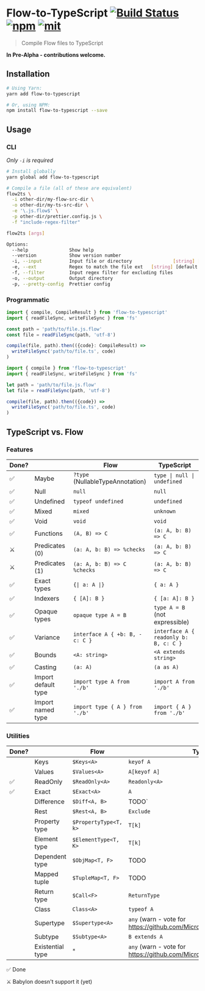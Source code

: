 # Flow-to-TypeScript [![Build Status][build]](https://circleci.com/gh/bcherny/flow-to-typescript) [![npm]](https://www.npmjs.com/package/flow-to-typescript) [![mit]](https://opensource.org/licenses/MIT)

[build]: https://img.shields.io/circleci/project/bcherny/flow-to-typescript.svg?branch=master&style=flat-square
[npm]: https://img.shields.io/npm/v/flow-to-typescript.svg?style=flat-square
[mit]: https://img.shields.io/npm/l/flow-to-typescript.svg?style=flat-square

> Compile Flow files to TypeScript

**In Pre-Alpha - contributions welcome.**

## Installation

```sh
# Using Yarn:
yarn add flow-to-typescript

# Or, using NPM:
npm install flow-to-typescript --save
```

## Usage

### CLI

*Only `-i` is required*

```sh
# Install globally
yarn global add flow-to-typescript

# Compile a file (all of these are equivalent)
flow2ts \
  -i other-dir/my-flow-src-dir \
  -o other-dir/my-ts-src-dir \
  -e '\.js.flow$' \
  -p other-dir/prettier.config.js \
  -f "include-regex-filter"

flow2ts [args]

Options:
  --help               Show help                                       [boolean]
  --version            Show version number                             [boolean]
  -i, --input          Input file or directory               [string] [required]
  -e, --ext            Regex to match the file ext   [string] [default: "\.js$"]
  -f, --filter         Input regex filter for excluding files           [string]
  -o, --output         Output directory                                 [string]
  -p, --pretty-config  Prettier config                                  [string]


```

### Programmatic

```typescript
import { compile, CompileResult } from 'flow-to-typescript'
import { readFileSync, writeFileSync } from 'fs'

const path = 'path/to/file.js.flow'
const file = readFileSync(path, 'utf-8')

compile(file, path).then(({code}: CompileResult) =>
  writeFileSync('path/to/file.ts', code)
)
```

```js
import { compile } from 'flow-to-typescript'
import { readFileSync, writeFileSync } from 'fs'

let path = 'path/to/file.js.flow'
let file = readFileSync(path, 'utf-8')

compile(file, path).then(({code}) =>
  writeFileSync('path/to/file.ts', code)
)
```

## TypeScript vs. Flow

### Features

| Done? |             | Flow                                    | TypeScript |
|-------|-------------|-----------------------------------------|------------|
|   ✅  | Maybe       | `?type` (NullableTypeAnnotation)        | `type \| null \| undefined` |
|   ✅  | Null        | `null`                                  | `null` |
|   ✅  | Undefined   | `typeof undefined`                      | `undefined` |
|   ✅  | Mixed       | `mixed`                                 | `unknown` |
|   ✅  | Void        | `void`                                  | `void` |
|   ✅  | Functions   | `(A, B) => C`                           | `(a: A, b: B) => C` |
|   ⚔  | Predicates (0) | `(a: A, b: B) => %checks`            | `(a: A, b: B) => C` |
|   ⚔  | Predicates (1) | `(a: A, b: B) => C %checks`          | `(a: A, b: B) => C` |
|   ✅  | Exact types | `{\| a: A \|}`                            | `{ a: A }` |
|   ✅  | Indexers    | `{ [A]: B }`                            | `{ [a: A]: B }` |
|   ✅  | Opaque types | `opaque type A = B`                    | `type A = B` (not expressible) |
|   ✅  | Variance    | `interface A { +b: B, -c: C }`          | `interface A { readonly b: B, c: C }` |
|   ✅  | Bounds      | `<A: string>`                           | `<A extends string>` |
|   ✅  | Casting     | `(a: A)`                                | `(a as A)` |
|   ✅  | Import default type | `import type A from './b'`          | `import A from './b'` |
|   ✅  | Import named type | `import type { A } from './b'`          | `import { A } from './b'` |

### Utilities

| Done? |             | Flow                                    | TypeScript |
|-------|-------------|-----------------------------------------|------------|
|       | Keys        | `$Keys<A>`                              | `keyof A` |
|       | Values      | `$Values<A>`                            | `A[keyof A]` |
|   ✅  | ReadOnly    | `$ReadOnly<A>`                          | `Readonly<A>` |
|   ✅  | Exact       | `$Exact<A>`                             | `A` |
|       | Difference  | `$Diff<A, B>`                           | TODO` |
|       | Rest        | `$Rest<A, B>`                           | `Exclude` |
|       | Property type | `$PropertyType<T, k>`                 | `T[k]` |
|       | Element type | `$ElementType<T, K>`                   | `T[k]` |
|       | Dependent type | `$ObjMap<T, F>`                      | TODO |
|       | Mapped tuple | `$TupleMap<T, F>`                      | TODO |
|       | Return type | `$Call<F>`                              | `ReturnType` |
|       | Class       | `Class<A>`                              | `typeof A` |
|       | Supertype   | `$Supertype<A>`                         | `any` (warn - vote for https://github.com/Microsoft/TypeScript/issues/14520) |
|       | Subtype     | `$Subtype<A>`                           | `B extends A` |
|       | Existential type | `*`                                | `any` (warn - vote for https://github.com/Microsoft/TypeScript/issues/14466) |


✅ Done

⚔ Babylon doesn't support it (yet)
